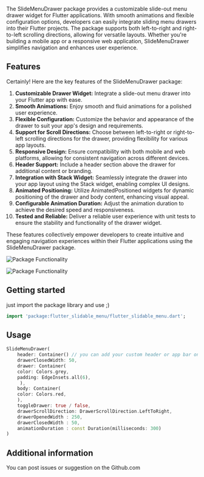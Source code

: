 <!--
Flutter Sliable Menu helps your to create beautiful animated sidebars. This widget have two scroll directions

Left to Right
Right to Left


For information about how to write a good package README, see the guide for
[writing package pages](https://dart.dev/guides/libraries/writing-package-pages).

For general information about developing packages, see the Dart guide for
[creating packages](https://dart.dev/guides/libraries/create-library-packages)
and the Flutter guide for
[developing packages and plugins](https://flutter.dev/developing-packages).
-->

The SlideMenuDrawer package provides a customizable slide-out menu drawer widget for Flutter applications. With smooth animations and flexible configuration options, developers can easily integrate sliding menu drawers into their Flutter projects. The package supports both left-to-right and right-to-left scrolling directions, allowing for versatile layouts. Whether you're building a mobile app or a responsive web application, SlideMenuDrawer simplifies navigation and enhances user experience.

## Features

Certainly! Here are the key features of the SlideMenuDrawer package:

1. **Customizable Drawer Widget:** Integrate a slide-out menu drawer into your Flutter app with ease.
2. **Smooth Animations:** Enjoy smooth and fluid animations for a polished user experience.
3. **Flexible Configuration:** Customize the behavior and appearance of the drawer to suit your app's design and requirements.
4. **Support for Scroll Directions:** Choose between left-to-right or right-to-left scrolling directions for the drawer, providing flexibility for various app layouts.
5. **Responsive Design:** Ensure compatibility with both mobile and web platforms, allowing for consistent navigation across different devices.
6. **Header Support:** Include a header section above the drawer for additional content or branding.
7. **Integration with Stack Widget:** Seamlessly integrate the drawer into your app layout using the Stack widget, enabling complex UI designs.
8. **Animated Positioning:** Utilize AnimatedPositioned widgets for dynamic positioning of the drawer and body content, enhancing visual appeal.
9. **Configurable Animation Duration:** Adjust the animation duration to achieve the desired speed and responsiveness.
10. **Tested and Reliable:** Deliver a reliable user experience with unit tests to ensure the stability and functionality of the drawer widget.

These features collectively empower developers to create intuitive and engaging navigation experiences within their Flutter applications using the SlideMenuDrawer package.

![Package Functionality](https://firebasestorage.googleapis.com/v0/b/money-assistant-15daf.appspot.com/o/left.gif?alt=media&token=e94abf28-c703-48b1-811e-d8a6be2b0a05)

![Package Functionality](https://firebasestorage.googleapis.com/v0/b/money-assistant-15daf.appspot.com/o/right.gif?alt=media&token=08738c5f-cada-4d59-8fa7-f54eed8fdf84)



## Getting started
just import the package library and use ;)

```dart
import 'package:flutter_slidable_menu/flutter_slidable_menu.dart';
```


## Usage


```dart
SlideMenuDrawer(
    header: Container() // you can add your custom header or app bar on top of the page
    drawerClosedWidth: 50,
    drawer: Container(
    color: Colors.grey,
    padding: EdgeInsets.all(6),
     ),
    body: Container(
    color: Colors.red,
    ),
    toggleDrawer: true / false,
    drawerScrollDirection: DrawerScrollDirection.LeftToRight,
    drawerOpenedWidth : 250,
    drawerClosedWidth : 50,
    animationDuration : const Duration(milliseconds: 300)
)
```

## Additional information

You can post issues or suggestion on the Github.com
